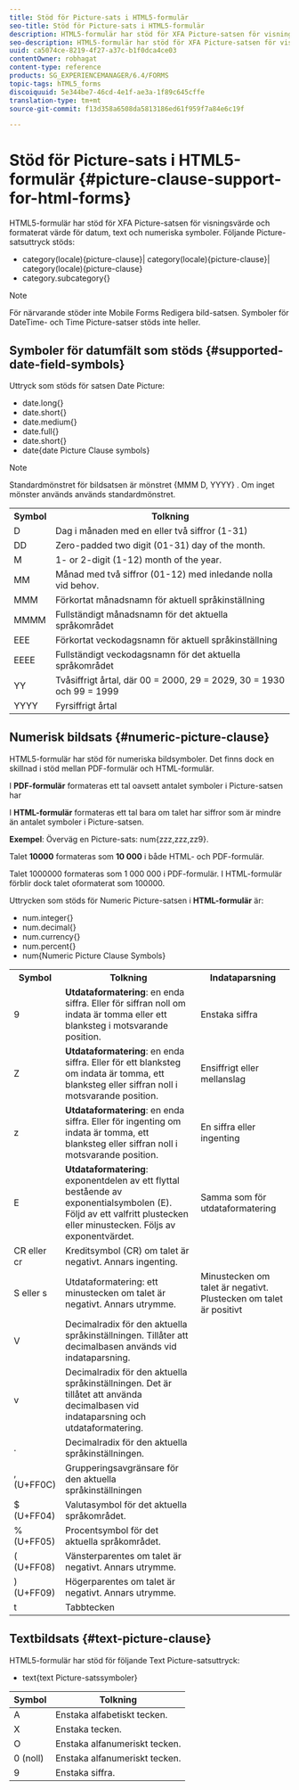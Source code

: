```yaml
---
title: Stöd för Picture-sats i HTML5-formulär
seo-title: Stöd för Picture-sats i HTML5-formulär
description: HTML5-formulär har stöd för XFA Picture-satsen för visningsvärde och formaterat värde för datum, text och numeriska symboler.
seo-description: HTML5-formulär har stöd för XFA Picture-satsen för visningsvärde och formaterat värde för datum, text och numeriska symboler.
uuid: ca5074ce-8219-4f27-a37c-b1f0dca4ce03
contentOwner: robhagat
content-type: reference
products: SG_EXPERIENCEMANAGER/6.4/FORMS
topic-tags: hTML5_forms
discoiquuid: 5e344be7-46cd-4e1f-ae3a-1f89c645cffe
translation-type: tm+mt
source-git-commit: f13d358a6508da5813186ed61f959f7a84e6c19f

---
```



# Stöd för Picture-sats i HTML5-formulär {#picture-clause-support-for-html-forms}

HTML5-formulär har stöd för XFA Picture-satsen för visningsvärde och formaterat värde för datum, text och numeriska symboler. Följande Picture-satsuttryck stöds:

* category(locale){picture-clause}| category(locale){picture-clause}| category(locale){picture-clause}
* category.subcategory{}

>[!NOTE]
>
>För närvarande stöder inte Mobile Forms Redigera bild-satsen. Symboler för DateTime- och Time Picture-satser stöds inte heller.

## Symboler för datumfält som stöds {#supported-date-field-symbols}

Uttryck som stöds för satsen Date Picture:

* date.long{}
* date.short{}
* date.medium{}
* date.full{}
* date.short{}
* date{date Picture Clause symbols}

>[!NOTE]
>
>Standardmönstret för bildsatsen är mönstret {MMM D, YYYY} . Om inget mönster används används standardmönstret.

<table> 
 <tbody>
  <tr>
   <th><strong>Symbol</strong></th> 
   <th>Tolkning</th> 
  </tr>
  <tr>
   <td>D</td> 
   <td>Dag i månaden med en eller två siffror (1-31)</td> 
  </tr>
  <tr>
   <td>DD</td> 
   <td>Zero-padded two digit (01-31) day of the month.<br /> </td> 
  </tr>
  <tr>
   <td>M</td> 
   <td>1- or 2-digit (1-12) month of the year.<br /> </td> 
  </tr>
  <tr>
   <td>MM</td> 
   <td>Månad med två siffror (01-12) med inledande nolla vid behov.<br /> </td> 
  </tr>
  <tr>
   <td>MMM</td> 
   <td>Förkortat månadsnamn för aktuell språkinställning<br /> </td> 
  </tr>
  <tr>
   <td>MMMM</td> 
   <td>Fullständigt månadsnamn för det aktuella språkområdet<br /> </td> 
  </tr>
  <tr>
   <td>EEE</td> 
   <td>Förkortat veckodagsnamn för aktuell språkinställning<br /> </td> 
  </tr>
  <tr>
   <td>EEEE</td> 
   <td>Fullständigt veckodagsnamn för det aktuella språkområdet<br /> </td> 
  </tr>
  <tr>
   <td>YY</td> 
   <td>Tvåsiffrigt årtal, där 00 = 2000, 29 = 2029, 30 = 1930 och 99 = 1999<br /> </td> 
  </tr>
  <tr>
   <td>YYYY</td> 
   <td>Fyrsiffrigt årtal<br /> </td> 
  </tr>
 </tbody>
</table>

## Numerisk bildsats {#numeric-picture-clause}

HTML5-formulär har stöd för numeriska bildsymboler. Det finns dock en skillnad i stöd mellan PDF-formulär och HTML-formulär.

I **PDF-formulär** formateras ett tal oavsett antalet symboler i Picture-satsen har

I **HTML-formulär** formateras ett tal bara om talet har siffror som är mindre än antalet symboler i Picture-satsen.

**Exempel**: Överväg en Picture-sats: num{zzz,zzz,zz9}.

Talet **10000** formateras som **10 000** i både HTML- och PDF-formulär.

Talet 1000000 formateras som 1 000 000 i PDF-formulär. I HTML-formulär förblir dock talet oformaterat som 100000.

Uttrycken som stöds för Numeric Picture-satsen i **HTML-formulär** är:

* num.integer{}
* num.decimal{}
* num.currency{}
* num.percent{}
* num{Numeric Picture Clause Symbols}

<table> 
 <tbody>
  <tr>
   <th><strong>Symbol</strong></th> 
   <th><strong>Tolkning</strong></th> 
   <th>Indataparsning</th> 
  </tr>
  <tr>
   <td>9</td> 
   <td><strong>Utdataformatering</strong>: en enda siffra. Eller för siffran noll om indata är tomma eller ett blanksteg i motsvarande position.<br /> </td> 
   <td>Enstaka siffra</td> 
  </tr>
  <tr>
   <td>Z</td> 
   <td><strong>Utdataformatering</strong>: en enda siffra. Eller för ett blanksteg om indata är tomma, ett blanksteg eller siffran noll i motsvarande position.<br /> </td> 
   <td>Ensiffrigt eller mellanslag</td> 
  </tr>
  <tr>
   <td>z</td> 
   <td><strong>Utdataformatering</strong>: en enda siffra. Eller för ingenting om indata är tomma, ett blanksteg eller siffran noll i motsvarande position.<br /> </td> 
   <td>En siffra eller ingenting</td> 
  </tr>
  <tr>
   <td>E</td> 
   <td><strong>Utdataformatering</strong>: exponentdelen av ett flyttal bestående av exponentialsymbolen (E). Följd av ett valfritt plustecken eller minustecken. Följs av exponentvärdet.<br /> </td> 
   <td>Samma som för utdataformatering</td> 
  </tr>
  <tr>
   <td>CR eller cr<br /> </td> 
   <td>Kreditsymbol (CR) om talet är negativt. Annars ingenting.</td> 
   <td><br type="_moz" /> </td> 
  </tr>
  <tr>
   <td>S eller s<br /> </td> 
   <td>Utdataformatering: ett minustecken om talet är negativt. Annars utrymme.<br /> </td> 
   <td>Minustecken om talet är negativt. Plustecken om talet är positivt</td> 
  </tr>
  <tr>
   <td>V</td> 
   <td>Decimalradix för den aktuella språkinställningen. Tillåter att decimalbasen används vid indataparsning.</td> 
   <td><br type="_moz" /> </td> 
  </tr>
  <tr>
   <td>v</td> 
   <td>Decimalradix för den aktuella språkinställningen. Det är tillåtet att använda decimalbasen vid indataparsning och utdataformatering.</td> 
   <td><br type="_moz" /> </td> 
  </tr>
  <tr>
   <td>.</td> 
   <td>Decimalradix för den aktuella språkinställningen.</td> 
   <td><br type="_moz" /> </td> 
  </tr>
  <tr>
   <td>, (U+FF0C)</td> 
   <td>Grupperingsavgränsare för den aktuella språkinställningen</td> 
   <td><br type="_moz" /> </td> 
  </tr>
  <tr>
   <td>$ (U+FF04)</td> 
   <td>Valutasymbol för det aktuella språkområdet.</td> 
   <td><br type="_moz" /> </td> 
  </tr>
  <tr>
   <td>% (U+FF05)</td> 
   <td>Procentsymbol för det aktuella språkområdet.</td> 
   <td><br type="_moz" /> </td> 
  </tr>
  <tr>
   <td>( (U+FF08)</td> 
   <td>Vänsterparentes om talet är negativt. Annars utrymme.</td> 
   <td><br type="_moz" /> </td> 
  </tr>
  <tr>
   <td>) (U+FF09)</td> 
   <td>Högerparentes om talet är negativt. Annars utrymme.</td> 
   <td><br type="_moz" /> </td> 
  </tr>
  <tr>
   <td>t</td> 
   <td>Tabbtecken</td> 
   <td><br type="_moz" /> </td> 
  </tr>
 </tbody>
</table>

## Textbildsats {#text-picture-clause}

HTML5-formulär har stöd för följande Text Picture-satsuttryck:

* text{text Picture-satssymboler}

| **Symbol** | **Tolkning** |
|---|---|
| A | Enstaka alfabetiskt tecken. |
| X | Enstaka tecken. |
| O | Enstaka alfanumeriskt tecken. |
| 0 (noll) | Enstaka alfanumeriskt tecken. |
| 9 | Enstaka siffra. |

